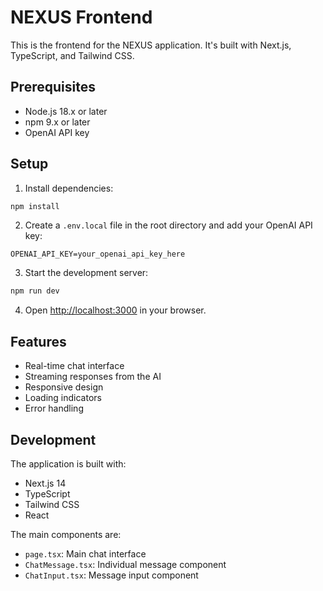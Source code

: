 # NEXUS Frontend

This is the frontend for the NEXUS application. It's built with Next.js, TypeScript, and Tailwind CSS.

## Prerequisites

- Node.js 18.x or later
- npm 9.x or later
- OpenAI API key

## Setup

1. Install dependencies:
```bash
npm install
```

2. Create a `.env.local` file in the root directory and add your OpenAI API key:
```
OPENAI_API_KEY=your_openai_api_key_here
```

3. Start the development server:
```bash
npm run dev
```

4. Open [http://localhost:3000](http://localhost:3000) in your browser.

## Features

- Real-time chat interface
- Streaming responses from the AI
- Responsive design
- Loading indicators
- Error handling

## Development

The application is built with:
- Next.js 14
- TypeScript
- Tailwind CSS
- React

The main components are:
- `page.tsx`: Main chat interface
- `ChatMessage.tsx`: Individual message component
- `ChatInput.tsx`: Message input component 
